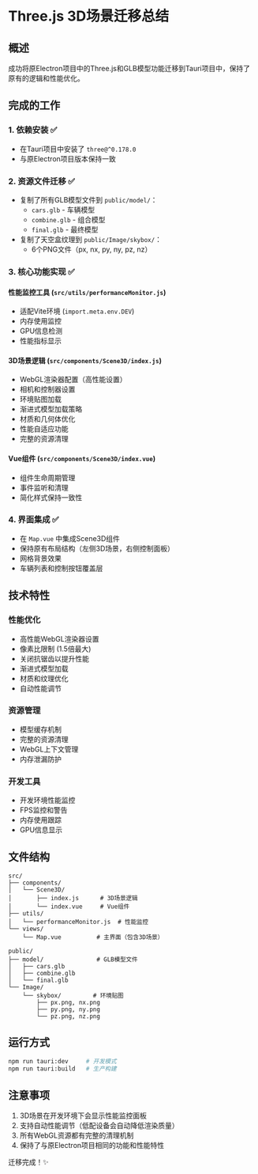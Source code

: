 # Three.js 3D场景迁移总结

## 概述
成功将原Electron项目中的Three.js和GLB模型功能迁移到Tauri项目中，保持了原有的逻辑和性能优化。

## 完成的工作

### 1. 依赖安装 ✅
- 在Tauri项目中安装了 `three@^0.178.0`
- 与原Electron项目版本保持一致

### 2. 资源文件迁移 ✅
- 复制了所有GLB模型文件到 `public/model/`：
  - `cars.glb` - 车辆模型
  - `combine.glb` - 组合模型  
  - `final.glb` - 最终模型
- 复制了天空盒纹理到 `public/Image/skybox/`：
  - 6个PNG文件（px, nx, py, ny, pz, nz）

### 3. 核心功能实现 ✅

#### 性能监控工具 (`src/utils/performanceMonitor.js`)
- 适配Vite环境 (`import.meta.env.DEV`)
- 内存使用监控
- GPU信息检测
- 性能指标显示

#### 3D场景逻辑 (`src/components/Scene3D/index.js`)
- WebGL渲染器配置（高性能设置）
- 相机和控制器设置
- 环境贴图加载
- 渐进式模型加载策略
- 材质和几何体优化
- 性能自适应功能
- 完整的资源清理

#### Vue组件 (`src/components/Scene3D/index.vue`)
- 组件生命周期管理
- 事件监听和清理
- 简化样式保持一致性

### 4. 界面集成 ✅
- 在 `Map.vue` 中集成Scene3D组件
- 保持原有布局结构（左侧3D场景，右侧控制面板）
- 网格背景效果
- 车辆列表和控制按钮覆盖层

## 技术特性

### 性能优化
- 高性能WebGL渲染器设置
- 像素比限制 (1.5倍最大)
- 关闭抗锯齿以提升性能
- 渐进式模型加载
- 材质和纹理优化
- 自动性能调节

### 资源管理
- 模型缓存机制
- 完整的资源清理
- WebGL上下文管理
- 内存泄漏防护

### 开发工具
- 开发环境性能监控
- FPS监控和警告
- 内存使用跟踪
- GPU信息显示

## 文件结构
```
src/
├── components/
│   └── Scene3D/
│       ├── index.js      # 3D场景逻辑
│       └── index.vue     # Vue组件
├── utils/
│   └── performanceMonitor.js  # 性能监控
└── views/
    └── Map.vue          # 主界面（包含3D场景）

public/
├── model/               # GLB模型文件
│   ├── cars.glb
│   ├── combine.glb
│   └── final.glb
└── Image/
    └── skybox/         # 环境贴图
        ├── px.png, nx.png
        ├── py.png, ny.png
        └── pz.png, nz.png
```

## 运行方式
```bash
npm run tauri:dev     # 开发模式
npm run tauri:build   # 生产构建
```

## 注意事项
1. 3D场景在开发环境下会显示性能监控面板
2. 支持自动性能调节（低配设备会自动降低渲染质量）
3. 所有WebGL资源都有完整的清理机制
4. 保持了与原Electron项目相同的功能和性能特性

迁移完成！✨
